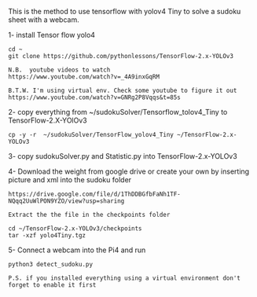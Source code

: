 This is the method to use tensorflow with yolov4 Tiny to solve a sudoku sheet with a webcam.

1- install Tensor flow yolo4
    
    cd ~
    git clone https://github.com/pythonlessons/TensorFlow-2.x-YOLOv3
    
    N.B.  youtube videos to watch   
    https://www.youtube.com/watch?v=_4A9inxGqRM
    
    B.T.W. I'm using virtual env. Check some youtube to figure it out
    https://www.youtube.com/watch?v=GNRg2P8Vqqs&t=85s
    
2-  copy everything from ~/sudokuSolver/Tensorflow_tolov4_Tiny to TensorFlow-2.X-YOlOv3
    
    cp -y -r  ~/sudokuSolver/TensorFlow_yolov4_Tiny ~/TensorFlow-2.x-YOLOv3
    
3- copy sudokuSolver.py and Statistic.py into TensorFlow-2.x-YOLOv3


4- Download the weight from google drive or create your own by inserting picture and xml into the sudoku folder

    https://drive.google.com/file/d/1ThDDBGfbFaNh1TF-NQqq2UuWlPON9YZO/view?usp=sharing
     
    Extract the the file in the checkpoints folder 
    
    cd ~/TensorFlow-2.x-YOLOv3/checkpoints
    tar -xzf yolo4Tiny.tgz 

5- Connect a webcam into the Pi4 and run 
    
    python3 detect_sudoku.py
    
    P.S. if you installed everything using a virtual environment don't forget to enable it first


     
